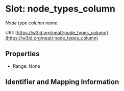 # Slot: node_types_column
_Node type column name._


URI: [https://w3id.org/neat/:node_types_column](https://w3id.org/neat/:node_types_column)



<!-- no inheritance hierarchy -->


## Properties

 * Range: None



## Identifier and Mapping Information





